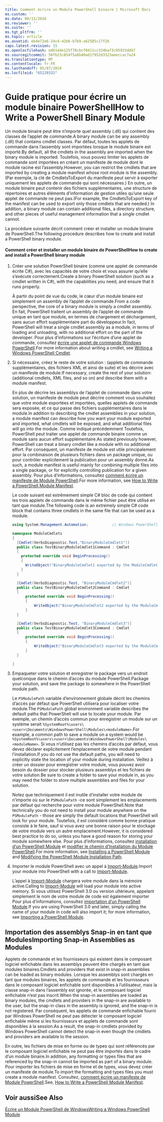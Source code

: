 ```yaml
---
title: Comment écrire un Module PowerShell binaire | Microsoft Docs
ms.custom: ''
ms.date: 09/13/2016
ms.reviewer: ''
ms.suite: ''
ms.tgt_pltfrm: ''
ms.topic: article
ms.assetid: eb4e72e6-24c4-42b6-b7b9-a62585c17f26
caps.latest.revision: 15
ms.openlocfilehash: ed614de125f78cbcf8411cc334baf3c95933dd47
ms.sourcegitcommit: 58fb23c854f5a8b40ad1f952d3323aeeccac7a24
ms.translationtype: MT
ms.contentlocale: fr-FR
ms.lasthandoff: 05/07/2019
ms.locfileid: "65229332"
---
```

# <a name="how-to-write-a-powershell-binary-module"></a><span data-ttu-id="23c58-102">Guide pratique pour écrire un module binaire PowerShell</span><span class="sxs-lookup"><span data-stu-id="23c58-102">How to Write a PowerShell Binary Module</span></span>

<span data-ttu-id="23c58-103">Un module binaire peut être n’importe quel assembly (.dll) qui contient des classes de l’applet de commande.</span><span class="sxs-lookup"><span data-stu-id="23c58-103">A binary module can be any assembly (.dll) that contains cmdlet classes.</span></span> <span data-ttu-id="23c58-104">Par défaut, toutes les applets de commande dans l’assembly sont importées lorsque le module binaire est importé.</span><span class="sxs-lookup"><span data-stu-id="23c58-104">By default, all the cmdlets in the assembly are imported when the binary module is imported.</span></span> <span data-ttu-id="23c58-105">Toutefois, vous pouvez limiter les applets de commande sont importées en créant un manifeste de module dont le module racine est l’assembly.</span><span class="sxs-lookup"><span data-stu-id="23c58-105">However, you can restrict the cmdlets that are imported by creating a module manifest whose root module is the assembly.</span></span> <span data-ttu-id="23c58-106">(Par exemple, la clé de CmdletsToExport du manifeste peut servir à exporter uniquement les applets de commande qui sont nécessaires.) En outre, un module binaire peut contenir des fichiers supplémentaires, une structure de répertoires et autres éléments d’information de gestion utiles qu’une seule applet de commande ne peut pas.</span><span class="sxs-lookup"><span data-stu-id="23c58-106">(For example, the CmdletsToExport key of the manifest can be used to export only those cmdlets that are needed.) In addition, a binary module can contain additional files, a directory structure, and other pieces of useful management information that a single cmdlet cannot.</span></span>

<span data-ttu-id="23c58-107">La procédure suivante décrit comment créer et installer un module binaire de PowerShell.</span><span class="sxs-lookup"><span data-stu-id="23c58-107">The following procedure describes how to create and install a PowerShell binary module.</span></span>

#### <a name="how-to-create-and-install-a-powershell-binary-module"></a><span data-ttu-id="23c58-108">Comment créer et installer un module binaire de PowerShell</span><span class="sxs-lookup"><span data-stu-id="23c58-108">How to create and install a PowerShell binary module</span></span>

1. <span data-ttu-id="23c58-109">Créer une solution PowerShell binaire (comme une applet de commande écrite C#), avec les capacités de votre choix et vous assurer qu’elle s’exécute correctement.</span><span class="sxs-lookup"><span data-stu-id="23c58-109">Create a binary PowerShell solution (such as a cmdlet written in C#), with the capabilities you need, and ensure that it runs properly.</span></span>

   <span data-ttu-id="23c58-110">À partir du point de vue du code, le cœur d’un module binaire est simplement un assembly de l’applet de commande.</span><span class="sxs-lookup"><span data-stu-id="23c58-110">From a code perspective, the core of a binary module is simply a cmdlet assembly.</span></span> <span data-ttu-id="23c58-111">En fait, PowerShell traitent un assembly de l’applet de commande unique en tant que module, en termes de chargement et déchargement, sans aucun effort supplémentaire part du développeur.</span><span class="sxs-lookup"><span data-stu-id="23c58-111">In fact, PowerShell will treat a single cmdlet assembly as a module, in terms of loading and unloading, with no additional effort on the part of the developer.</span></span> <span data-ttu-id="23c58-112">Pour plus d’informations sur l’écriture d’une applet de commande, consultez [écrire une applet de commande Windows PowerShell](../cmdlet/writing-a-windows-powershell-cmdlet.md).</span><span class="sxs-lookup"><span data-stu-id="23c58-112">For more information about writing a cmdlet, see [Writing a Windows PowerShell Cmdlet](../cmdlet/writing-a-windows-powershell-cmdlet.md).</span></span>

2. <span data-ttu-id="23c58-113">Si nécessaire, créez le reste de votre solution : (applets de commande supplémentaires, des fichiers XML et ainsi de suite) et les décrire avec un manifeste de module.</span><span class="sxs-lookup"><span data-stu-id="23c58-113">If necessary, create the rest of your solution: (additional cmdlets, XML files, and so on) and describe them with a module manifest.</span></span>

   <span data-ttu-id="23c58-114">En plus de décrire les assemblys de l’applet de commande dans votre solution, un manifeste de module peut décrire comment vous souhaitez que votre module exportées et importées, quelles applets de commande sera exposée, et ce qui passe des fichiers supplémentaires dans le module.</span><span class="sxs-lookup"><span data-stu-id="23c58-114">In addition to describing the cmdlet assemblies in your solution, a module manifest can describe how you want your module exported and imported, what cmdlets will be exposed, and what additional files will go into the module.</span></span>
   <span data-ttu-id="23c58-115">Comme indiqué précédemment Toutefois, PowerShell peut traiter une applet de commande binaire comme un module sans aucun effort supplémentaire.</span><span class="sxs-lookup"><span data-stu-id="23c58-115">As stated previously however, PowerShell can treat a binary cmdlet like a module with no additional effort.</span></span>
   <span data-ttu-id="23c58-116">Par conséquent, un manifeste de module est utile principalement pour la combinaison de plusieurs fichiers dans un package unique, ou pour contrôler explicitement la publication pour un assembly donné.</span><span class="sxs-lookup"><span data-stu-id="23c58-116">As such, a module manifest is useful mainly for combining multiple files into a single package, or for explicitly controlling publication for a given assembly.</span></span>
   <span data-ttu-id="23c58-117">Pour plus d’informations, consultez [comment écrire un manifeste de Module PowerShell](how-to-write-a-powershell-module-manifest.md).</span><span class="sxs-lookup"><span data-stu-id="23c58-117">For more information, see [How to Write a PowerShell Module Manifest](how-to-write-a-powershell-module-manifest.md).</span></span>

   <span data-ttu-id="23c58-118">Le code suivant est extrêmement simple C# bloc de code qui contient les trois applets de commande dans le même fichier peut être utilisé en tant que module.</span><span class="sxs-lookup"><span data-stu-id="23c58-118">The following code is an extremely simple C# code block that contains three cmdlets in the same file that can be used as a module.</span></span>

   ```csharp
   using System.Management.Automation;           // Windows PowerShell namespace.

   namespace ModuleCmdlets
   {
     [Cmdlet(VerbsDiagnostic.Test,"BinaryModuleCmdlet1")]
     public class TestBinaryModuleCmdlet1Command : Cmdlet
     {
       protected override void BeginProcessing()
       {
         WriteObject("BinaryModuleCmdlet1 exported by the ModuleCmdlets module.");
       }
     }

     [Cmdlet(VerbsDiagnostic.Test, "BinaryModuleCmdlet2")]
     public class TestBinaryModuleCmdlet2Command : Cmdlet
     {
         protected override void BeginProcessing()
         {
             WriteObject("BinaryModuleCmdlet2 exported by the ModuleCmdlets module.");
         }
     }

     [Cmdlet(VerbsDiagnostic.Test, "BinaryModuleCmdlet3")]
     public class TestBinaryModuleCmdlet3Command : Cmdlet
     {
         protected override void BeginProcessing()
         {
             WriteObject("BinaryModuleCmdlet3 exported by the ModuleCmdlets module.");
         }
     }

   }
   ```

3. <span data-ttu-id="23c58-119">Empaqueter votre solution et enregistrer le package vers un endroit quelconque dans le chemin d’accès du module PowerShell.</span><span class="sxs-lookup"><span data-stu-id="23c58-119">Package your solution, and save the package to somewhere in the PowerShell module path.</span></span>

   <span data-ttu-id="23c58-120">Le `PSModulePath` variable d’environnement globale décrit les chemins d’accès par défaut que PowerShell utilisera pour localiser votre module.</span><span class="sxs-lookup"><span data-stu-id="23c58-120">The `PSModulePath` global environment variable describes the default paths that PowerShell will use to locate your module.</span></span> <span data-ttu-id="23c58-121">Par exemple, un chemin d’accès commun pour enregistrer un module sur un système serait `%SystemRoot%\users\<user>\Documents\WindowsPowerShell\Modules\<moduleName>`.</span><span class="sxs-lookup"><span data-stu-id="23c58-121">For example, a common path to save a module on a system would be `%SystemRoot%\users\<user>\Documents\WindowsPowerShell\Modules\<moduleName>`.</span></span> <span data-ttu-id="23c58-122">Si vous n’utilisez pas les chemins d’accès par défaut, vous devez déclarer explicitement l’emplacement de votre module pendant l’installation.</span><span class="sxs-lookup"><span data-stu-id="23c58-122">If you do not use the default paths, you will need to explicitly state the location of your module during installation.</span></span> <span data-ttu-id="23c58-123">Veillez à créer un dossier pour enregistrer votre module, vous pouvez avoir besoin du dossier pour stocker plusieurs assemblys et les fichiers de votre solution.</span><span class="sxs-lookup"><span data-stu-id="23c58-123">Be sure to create a folder to save your module in, as you may need the folder to store multiple assemblies and files for your solution.</span></span>

   <span data-ttu-id="23c58-124">Notez que techniquement il est inutile d’installer votre module de n’importe où sur le `PSModulePath` -ce sont simplement les emplacements par défaut qui recherche pour votre module PowerShell.</span><span class="sxs-lookup"><span data-stu-id="23c58-124">Note that technically you do not need to install your module anywhere on the `PSModulePath` - those are simply the default locations that PowerShell will look for your module.</span></span> <span data-ttu-id="23c58-125">Toutefois, il est considéré comme bonne pratique consiste à le faire, sauf si vous avez une bonne raison pour le stockage de votre module vers un autre emplacement.</span><span class="sxs-lookup"><span data-stu-id="23c58-125">However, it is considered best practice to do so, unless you have a good reason for storing your module somewhere else.</span></span> <span data-ttu-id="23c58-126">Pour plus d’informations, consultez [installation d’un PowerShell Module](./installing-a-powershell-module.md) et [modifier le chemin d’Installation du Module PowerShell](./modifying-the-psmodulepath-installation-path.md).</span><span class="sxs-lookup"><span data-stu-id="23c58-126">For more information, see [Installing a PowerShell Module](./installing-a-powershell-module.md) and [Modifying the PowerShell Module Installation Path](./modifying-the-psmodulepath-installation-path.md).</span></span>

4. <span data-ttu-id="23c58-127">Importer le module PowerShell avec un appel à [Import-Module](/powershell/module/Microsoft.PowerShell.Core/Import-Module).</span><span class="sxs-lookup"><span data-stu-id="23c58-127">Import your module into PowerShell with a call to [Import-Module](/powershell/module/Microsoft.PowerShell.Core/Import-Module).</span></span>

   <span data-ttu-id="23c58-128">L’appel à [Import-Module](/powershell/module/Microsoft.PowerShell.Core/Import-Module) chargera votre module dans la mémoire active.</span><span class="sxs-lookup"><span data-stu-id="23c58-128">Calling to [Import-Module](/powershell/module/Microsoft.PowerShell.Core/Import-Module) will load your module into active memory.</span></span> <span data-ttu-id="23c58-129">Si vous utilisez PowerShell 3.0 ou version ultérieure, appelant simplement le nom de votre module de code est également importer Pour plus d’informations, consultez [importation d’un PowerShell Module](./importing-a-powershell-module.md).</span><span class="sxs-lookup"><span data-stu-id="23c58-129">If you are using PowerShell 3.0 and later, simply calling the name of your module in code will also import it; for more information, see [Importing a PowerShell Module](./importing-a-powershell-module.md).</span></span>

## <a name="importing-snap-in-assemblies-as-modules"></a><span data-ttu-id="23c58-130">Importation des assemblys Snap-in en tant que Modules</span><span class="sxs-lookup"><span data-stu-id="23c58-130">Importing Snap-in Assemblies as Modules</span></span>

<span data-ttu-id="23c58-131">Applets de commande et les fournisseurs qui existent dans le composant logiciel enfichable dans les assemblys peuvent être chargés en tant que modules binaires.</span><span class="sxs-lookup"><span data-stu-id="23c58-131">Cmdlets and providers that exist in snap-in assemblies can be loaded as binary modules.</span></span> <span data-ttu-id="23c58-132">Lorsque les assemblys sont chargés en tant que modules binaires, les applets de commande et les fournisseurs dans le composant logiciel enfichable sont disponibles à l’utilisateur, mais la classe snap-in dans l’assembly est ignorée, et le composant logiciel enfichable n’est pas inscrit.</span><span class="sxs-lookup"><span data-stu-id="23c58-132">When the snap-in assemblies are loaded as binary modules, the cmdlets and providers in the snap-in are available to the user, but the snap-in class in the assembly is ignored, and the snap-in is not registered.</span></span> <span data-ttu-id="23c58-133">Par conséquent, les applets de commande enfichable fourni par Windows PowerShell ne peut pas détecter le composant logiciel enfichable même si les fournisseurs et applets de commande sont disponibles à la session.</span><span class="sxs-lookup"><span data-stu-id="23c58-133">As a result, the snap-in cmdlets provided by Windows PowerShell cannot detect the snap-in even though the cmdlets and providers are available to the session.</span></span>

<span data-ttu-id="23c58-134">En outre, les fichiers de mise en forme ou de types qui sont référencés par le composant logiciel enfichable ne peut pas être importés dans le cadre d’un module binaire.</span><span class="sxs-lookup"><span data-stu-id="23c58-134">In addition, any formatting or types files that are referenced by the snap-in cannot be imported as part of a binary module.</span></span>
<span data-ttu-id="23c58-135">Pour importer les fichiers de mise en forme et de types, vous devez créer un manifeste de module.</span><span class="sxs-lookup"><span data-stu-id="23c58-135">To import the formatting and types files you must create a module manifest.</span></span>
<span data-ttu-id="23c58-136">Consultez, [comment écrire un manifeste de Module PowerShell](how-to-write-a-powershell-module-manifest.md).</span><span class="sxs-lookup"><span data-stu-id="23c58-136">See, [How to Write a PowerShell Module Manifest](how-to-write-a-powershell-module-manifest.md).</span></span>

## <a name="see-also"></a><span data-ttu-id="23c58-137">Voir aussi</span><span class="sxs-lookup"><span data-stu-id="23c58-137">See Also</span></span>

[<span data-ttu-id="23c58-138">Écrire un Module PowerShell de Windows</span><span class="sxs-lookup"><span data-stu-id="23c58-138">Writing a Windows PowerShell Module</span></span>](./writing-a-windows-powershell-module.md)
